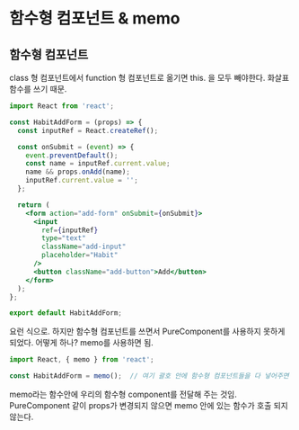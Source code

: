 # 함수형 컴포넌트 & memo

## 함수형 컴포넌트

class 형 컴포넌트에서 function 형 컴포넌트로 옮기면 this. 을 모두 빼야한다. 화살표 함수를 쓰기 때문.

```jsx
import React from 'react';

const HabitAddForm = (props) => {
  const inputRef = React.createRef();

  const onSubmit = (event) => {
    event.preventDefault();
    const name = inputRef.current.value;
    name && props.onAdd(name);
    inputRef.current.value = '';
  };

  return (
    <form action="add-form" onSubmit={onSubmit}>
      <input
        ref={inputRef}
        type="text"
        className="add-input"
        placeholder="Habit"
      />
      <button className="add-button">Add</button>
    </form>
  );
};

export default HabitAddForm;

```

요런 식으로. 하지만 함수형 컴포넌트를 쓰면서 PureComponent를 사용하지 못하게 되었다. 어떻게 하나? memo를 사용하면 됨.

```jsx
import React, { memo } from 'react';

const HabitAddForm = memo();  // 여기 괄호 안에 함수형 컴포넌트들을 다 넣어주면 된다.
```

memo라는 함수안에 우리의 함수형 component를 전달해 주는 것임. PureComponent 같이 props가 변경되지 않으면 memo 안에 있는 함수가 호출 되지 않는다.